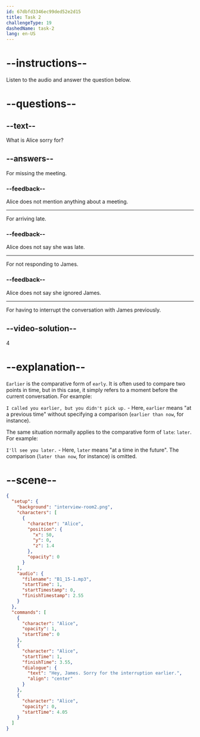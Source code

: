 ```yaml
---
id: 67dbfd3346ec99ded52e2d15
title: Task 2
challengeType: 19
dashedName: task-2
lang: en-US
---
```


<!-- (Audio) Alice: Hey, James. Sorry for the interruption earlier. -->

# --instructions--

Listen to the audio and answer the question below.

# --questions--

## --text--

What is Alice sorry for?

## --answers--

For missing the meeting.

### --feedback--

Alice does not mention anything about a meeting.

---

For arriving late.

### --feedback--

Alice does not say she was late.

---

For not responding to James.

### --feedback--

Alice does not say she ignored James.

---

For having to interrupt the conversation with James previously.

## --video-solution--

4

# --explanation--

`Earlier` is the comparative form of `early`. It is often used to compare two points in time, but in this case, it simply refers to a moment before the current conversation. For example:

`I called you earlier, but you didn't pick up.` - Here, `earlier` means "at a previous time" without specifying a comparison (`earlier than now`, for instance).

The same situation normally applies to the comparative form of `late`: `later`. For example:

`I'll see you later.` - Here, `later` means "at a time in the future". The comparison (`later than now`, for instance) is omitted.

# --scene--

```json
{
  "setup": {
    "background": "interview-room2.png",
    "characters": [
      {
        "character": "Alice",
        "position": {
          "x": 50,
          "y": 0,
          "z": 1.4
        },
        "opacity": 0
      }
    ],
    "audio": {
      "filename": "B1_15-1.mp3",
      "startTime": 1,
      "startTimestamp": 0,
      "finishTimestamp": 2.55
    }
  },
  "commands": [
    {
      "character": "Alice",
      "opacity": 1,
      "startTime": 0
    },
    {
      "character": "Alice",
      "startTime": 1,
      "finishTime": 3.55,
      "dialogue": {
        "text": "Hey, James. Sorry for the interruption earlier.",
        "align": "center"
      }
    },
    {
      "character": "Alice",
      "opacity": 0,
      "startTime": 4.05
    }
  ]
}
```
